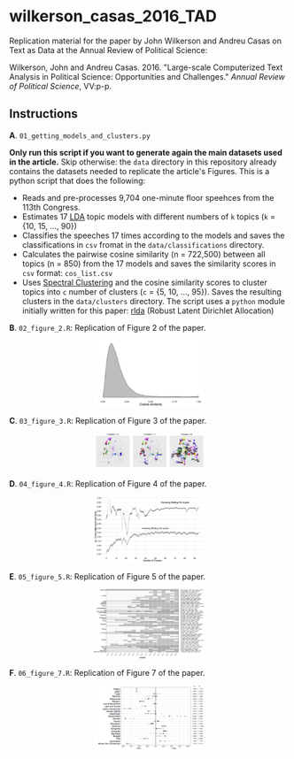 # wilkerson_casas_2016_TAD
Replication material for the paper by John Wilkerson and Andreu Casas on Text as Data at the Annual Review of Political Science:

Wilkerson, John and Andreu Casas. 2016. "Large-scale Computerized Text Analysis in Political Science: Opportunities and Challenges." *Annual Review of Political Science*, VV:p-p.

## Instructions

**A**. `01_getting_models_and_clusters.py`

**Only run this script if you want to generate again the main datasets used in the article.** Skip otherwise: the `data` directory in this repository already contains the datasets needed to replicate the article's Figures. This is a python script that does the following:
  - Reads and pre-processes 9,704 one-minute floor speehces from the 113th Congress.
  - Estimates 17 [LDA](https://pypi.python.org/pypi/lda) topic models with different numbers of `k` topics (`k` = {10, 15, ..., 90}) 
  - Classifies the speeches 17 times according to the models and saves the classifications in `csv` fromat in the `data/classifications` directory.
  - Calculates the pairwise cosine similarity (n = 722,500) between all topics (n = 850) from the 17 models and saves the similarity scores in `csv` format: `cos_list.csv`
  - Uses [Spectral Clustering](http://scikit-learn.org/stable/modules/clustering.html#spectral-clustering) and the cosine similarity scores to cluster topics into `c` number of clusters (`c` = {5, 10, ..., 95}). Saves the resulting clusters in the `data/clusters` directory.
  The script uses a `python` module initially written for this paper: [rlda](https://github.com/CasAndreu/rlda) (Robust Latent Dirichlet Allocation)

**B**. `02_figure_2.R`: Replication of Figure 2 of the paper.
<p align="center">
  <img src="images/intra_density_final.png" style="width: 200px;"/>
</p>


**C**. `03_figure_3.R`: Replication of Figure 3 of the paper.
<p align="center">
  <img src="images/three_clustering.png" style="width: 200px;"/>
</p>

**D**. `04_figure_4.R`: Replication of Figure 4 of the paper.
<p align="center">
  <img src="images/intra_including_excluding.png" style="width: 200px;"/>
</p>

**E**. `05_figure_5.R`: Replication of Figure 5 of the paper.
<p align="center">
  <img src="images/clusters_issues_topics2.png" style="width: 200px;"/>
</p>

**F**. `06_figure_7.R`: Replication of Figure 7 of the paper.
<p align="center">
  <img src="images/issues_results3.png" style="width: 200px;"/>
</p>



